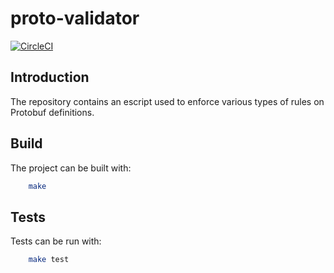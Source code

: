 
# proto-validator

[![CircleCI](https://circleci.com/gh/jobteaser-oss/proto-validator/tree/master.svg?style=svg)](https://circleci.com/gh/jobteaser-oss/proto-validator/tree/master)

## Introduction
The repository contains an escript used to enforce various types of rules on
Protobuf definitions.

## Build
The project can be built with:

```sh
    make
```

## Tests
Tests can be run with:

```sh
    make test
```
